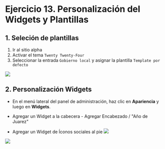 # Ejercicio 13. Personalización del Widgets y Plantillas

## 1. Seleción de plantillas
1. Ir al sitio alpha
2. Activar el tema  `Twenty Twenty-Four`
3. Seleccionar la entrada `Gobierno local` y asignar la plantilla `Template por defecto`

![](https://i.imgur.com/tCJVusA.png)


## 2. Personalización Widgets

- En el menú lateral del panel de administración, haz clic en **Apariencia** y luego en **Widgets**.
- Agregar un Widget a la cabecera
		- Agregar Encabezado / "Año de Juarez"

- Agregar un Widget de Íconos sociales al pie 
![](https://i.imgur.com/cCz8MAE.png)

![](https://i.imgur.com/STglC3K.png)


<!--stackedit_data:
eyJoaXN0b3J5IjpbMjExMDc1MTQwNyw0MTMxMDA1Miw3NTIzMj
Q1MjksLTQxMDk3MjI5MV19
-->